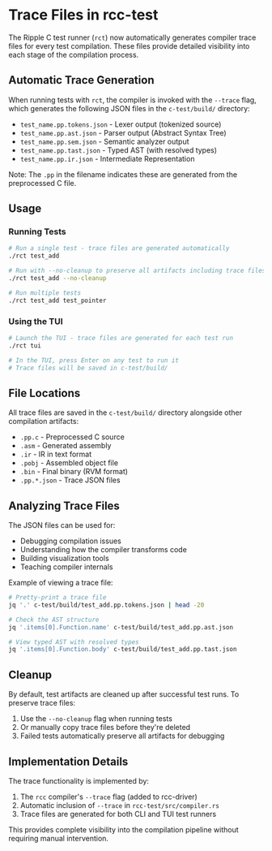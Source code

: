 # Trace Files in rcc-test

The Ripple C test runner (`rct`) now automatically generates compiler trace files for every test compilation. These files provide detailed visibility into each stage of the compilation process.

## Automatic Trace Generation

When running tests with `rct`, the compiler is invoked with the `--trace` flag, which generates the following JSON files in the `c-test/build/` directory:

- `test_name.pp.tokens.json` - Lexer output (tokenized source)
- `test_name.pp.ast.json` - Parser output (Abstract Syntax Tree)
- `test_name.pp.sem.json` - Semantic analyzer output
- `test_name.pp.tast.json` - Typed AST (with resolved types)
- `test_name.pp.ir.json` - Intermediate Representation

Note: The `.pp` in the filename indicates these are generated from the preprocessed C file.

## Usage

### Running Tests
```bash
# Run a single test - trace files are generated automatically
./rct test_add

# Run with --no-cleanup to preserve all artifacts including trace files
./rct test_add --no-cleanup

# Run multiple tests
./rct test_add test_pointer
```

### Using the TUI
```bash
# Launch the TUI - trace files are generated for each test run
./rct tui

# In the TUI, press Enter on any test to run it
# Trace files will be saved in c-test/build/
```

## File Locations

All trace files are saved in the `c-test/build/` directory alongside other compilation artifacts:
- `.pp.c` - Preprocessed C source
- `.asm` - Generated assembly
- `.ir` - IR in text format
- `.pobj` - Assembled object file
- `.bin` - Final binary (RVM format)
- `.pp.*.json` - Trace JSON files

## Analyzing Trace Files

The JSON files can be used for:
- Debugging compilation issues
- Understanding how the compiler transforms code
- Building visualization tools
- Teaching compiler internals

Example of viewing a trace file:
```bash
# Pretty-print a trace file
jq '.' c-test/build/test_add.pp.tokens.json | head -20

# Check the AST structure
jq '.items[0].Function.name' c-test/build/test_add.pp.ast.json

# View typed AST with resolved types
jq '.items[0].Function.body' c-test/build/test_add.pp.tast.json
```

## Cleanup

By default, test artifacts are cleaned up after successful test runs. To preserve trace files:

1. Use the `--no-cleanup` flag when running tests
2. Or manually copy trace files before they're deleted
3. Failed tests automatically preserve all artifacts for debugging

## Implementation Details

The trace functionality is implemented by:
1. The `rcc` compiler's `--trace` flag (added to rcc-driver)
2. Automatic inclusion of `--trace` in `rcc-test/src/compiler.rs`
3. Trace files are generated for both CLI and TUI test runners

This provides complete visibility into the compilation pipeline without requiring manual intervention.